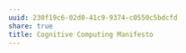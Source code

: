 ```yaml
---
uuid: 230f19c6-02d0-41c9-9374-c0550c5bdcfd
share: true
title: Cognitive Computing Manifesto
---
```

